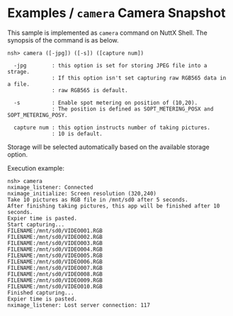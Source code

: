 # Examples / `camera` Camera Snapshot

This sample is implemented as `camera` command on NuttX Shell. The synopsis of
the command is as below.

```
nsh> camera ([-jpg]) ([-s]) ([capture num])

  -jpg        : this option is set for storing JPEG file into a strage.
              : If this option isn't set capturing raw RGB565 data in a file.
              : raw RGB565 is default.

  -s          : Enable spot metering on position of (10,20).
              : The position is defined as SOPT_METERING_POSX and SOPT_METERING_POSY.

  capture num : this option instructs number of taking pictures.
              : 10 is default.
```

Storage will be selected automatically based on the available storage option.

Execution example:

```
nsh> camera
nximage_listener: Connected
nximage_initialize: Screen resolution (320,240)
Take 10 pictures as RGB file in /mnt/sd0 after 5 seconds.
After finishing taking pictures, this app will be finished after 10 seconds.
Expier time is pasted.
Start capturing...
FILENAME:/mnt/sd0/VIDEO001.RGB
FILENAME:/mnt/sd0/VIDEO002.RGB
FILENAME:/mnt/sd0/VIDEO003.RGB
FILENAME:/mnt/sd0/VIDEO004.RGB
FILENAME:/mnt/sd0/VIDEO005.RGB
FILENAME:/mnt/sd0/VIDEO006.RGB
FILENAME:/mnt/sd0/VIDEO007.RGB
FILENAME:/mnt/sd0/VIDEO008.RGB
FILENAME:/mnt/sd0/VIDEO009.RGB
FILENAME:/mnt/sd0/VIDEO010.RGB
Finished capturing...
Expier time is pasted.
nximage_listener: Lost server connection: 117
```
